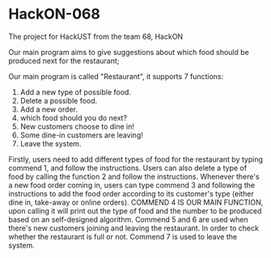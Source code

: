 # HackON-068
The project for HackUST from the team 68, HackON

Our main program aims to give suggestions about which food should be produced next for the restaurant;

Our main program is called "Restaurant", it supports 7 functions:
1. Add a new type of possible food.
2. Delete a possible food.
3. Add a new order.
4. which food should you do next?
5. New customers choose to dine in!
6. Some dine-in customers are leaving!
7. Leave the system.

Firstly, users need to add different types of food for the restaurant by typing commend 1, and follow the instructions.
Users can also delete a type of food by calling the function 2 and follow the instructions.
Whenever there's a new food order coming in, users can type commend 3 and following the instructions to add the food order according to its customer's type (either dine in, take-away or online orders).
COMMEND 4 IS OUR MAIN FUNCTION, upon calling it will print out the type of food and the number to be produced based on an self-designed algorithm. 
Commend 5 and 6 are used when there's new customers joining and leaving the restaurant. In order to check whether the restaurant is full or not.
Commend 7 is used to leave the system.
